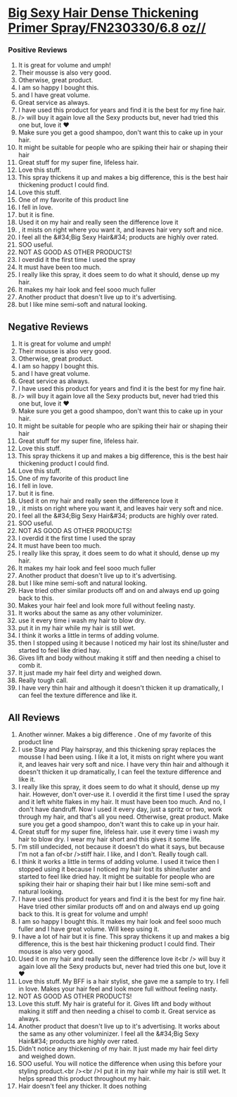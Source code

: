 # [Big Sexy Hair Dense Thickening Primer Spray/FN230330/6.8 oz//](https://products.checkmycream.com/products/Big-Sexy-Hair-Dense-Thickening-Primer-SprayFN2303306.8-oz.html)

### Positive Reviews

<ol>
      <li>It is great for volume and umph!</li>
      <li>Their mousse is also very good.</li>
      <li>Otherwise, great product.</li>
      <li>I am so happy I bought this.</li>
      <li>and I have great volume.</li>
      <li>Great service as always.</li>
      <li>I have used this product for years and find it is the best for my fine hair.  </li>
      <li>/&gt; will buy it again love all the Sexy products but, never had tried  this one but, love it ♥</li>
      <li>Make sure you get a good shampoo, don&#x27;t want this to cake up in your hair.</li>
      <li>It might be suitable for people who are spiking their hair or shaping their hair</li>
      <li>Great stuff for my super fine, lifeless hair.  </li>
      <li>Love this stuff.  </li>
      <li>This spray thickens it up and makes a big difference, this is the best hair thickening product I could find.  </li>
      <li>Love this stuff.</li>
      <li>One of my favorite of this product line</li>
      <li>I fell in love.</li>
      <li>but it is fine.  </li>
      <li>Used it on my hair and really seen the difference love it</li>
      <li>, it mists on right where you want it, and leaves hair very soft and nice.  </li>
      <li>I feel all the &amp;#34;Big Sexy Hair&amp;#34; products are highly over rated.</li>
      <li>SOO useful.</li>
      <li>NOT AS GOOD AS OTHER PRODUCTS!</li>
      <li>I overdid it the first time I used the spray</li>
      <li>It must have been too much.</li>
      <li>I really like this spray, it does seem to do what it should, dense up my hair.</li>
      <li>It makes my hair look and feel sooo much fuller</li>
      <li>Another product that doesn&#x27;t live up to it&#x27;s advertising.</li>
      <li>but I like mine semi-soft and natural looking.</li>
</ol>


<h2>Negative Reviews</h2>
<ol>
<li> It is great for volume and umph!</li>
<li> Their mousse is also very good.</li>
<li> Otherwise, great product.</li>
<li> I am so happy I bought this.</li>
<li> and I have great volume.</li>
<li> Great service as always.</li>
<li> I have used this product for years and find it is the best for my fine hair.  </li>
<li> /&gt; will buy it again love all the Sexy products but, never had tried  this one but, love it ♥</li>
<li> Make sure you get a good shampoo, don&#x27;t want this to cake up in your hair.</li>
<li> It might be suitable for people who are spiking their hair or shaping their hair</li>
<li> Great stuff for my super fine, lifeless hair.  </li>
<li> Love this stuff.  </li>
<li> This spray thickens it up and makes a big difference, this is the best hair thickening product I could find.  </li>
<li> Love this stuff.</li>
<li> One of my favorite of this product line</li>
<li> I fell in love.</li>
<li> but it is fine.  </li>
<li> Used it on my hair and really seen the difference love it</li>
<li> , it mists on right where you want it, and leaves hair very soft and nice.  </li>
<li> I feel all the &amp;#34;Big Sexy Hair&amp;#34; products are highly over rated.</li>
<li> SOO useful.</li>
<li> NOT AS GOOD AS OTHER PRODUCTS!</li>
<li> I overdid it the first time I used the spray</li>
<li> It must have been too much.</li>
<li> I really like this spray, it does seem to do what it should, dense up my hair.</li>
<li> It makes my hair look and feel sooo much fuller</li>
<li> Another product that doesn&#x27;t live up to it&#x27;s advertising.</li>
<li> but I like mine semi-soft and natural looking.</li>
<li> Have tried other similar products off and on and always end up going back to this.  </li>
<li> Makes your hair feel and look more full without feeling nasty.</li>
<li> It works about the same as any other voluminizer.</li>
<li> use it every time i wash my hair to blow dry.  </li>
<li> put it in my hair while my hair is still wet.</li>
<li> I think it works a little in terms of adding volume.</li>
<li> then I stopped using it because I noticed my hair lost its shine/luster and started to feel like dried hay.</li>
<li> Gives lift and body without making it stiff and then needing a chisel to comb it.  </li>
<li> It just made my hair feel dirty and weighed down.</li>
<li> Really tough call.</li>
<li> I have very thin hair and although it doesn&#x27;t thicken it up dramatically, I can feel the texture difference and like it.</li>
</ol>

<h2>All Reviews</h2>

<ol>
    <li> Another winner. Makes a big difference . One of my favorite of this product line</li>
    <li> I use Stay and Play hairspray, and this thickening spray replaces the mousse I had been using.  I like it a lot, it mists on right where you want it, and leaves hair very soft and nice.  I have very thin hair and although it doesn&#x27;t thicken it up dramatically, I can feel the texture difference and like it.</li>
    <li> I really like this spray, it does seem to do what it should, dense up my hair. However, don&#x27;t over-use it. I overdid it the first time I used the spray and it left white flakes in my hair. It must have been too much. And no, I don&#x27;t have dandruff. Now I used it every day, just a spritz or two, work through my hair, and that&#x27;s all you need. Otherwise, great product. Make sure you get a good shampoo, don&#x27;t want this to cake up in your hair.</li>
    <li> Great stuff for my super fine, lifeless hair.  use it every time i wash my hair to blow dry.  I wear my hair short and this gives it some life.</li>
    <li> I&#x27;m still undecided, not because it doesn&#x27;t do what it says, but because I&#x27;m not a fan of&lt;br /&gt;stiff hair. I like, and I don&#x27;t. Really tough call.</li>
    <li> I think it works a little in terms of adding volume. I used it twice then I stopped using it because I noticed my hair lost its shine/luster and started to feel like dried hay. It might be suitable for people who are spiking their hair or shaping their hair but I like mine semi-soft and natural looking.</li>
    <li> I have used this product for years and find it is the best for my fine hair.  Have tried other similar products off and on and always end up going back to this.  It is great for volume and umph!</li>
    <li> I am so happy I bought this. It makes my hair look and feel sooo much fuller and I have great volume. Will keep using it.</li>
    <li> I have a lot of hair but it is fine.  This spray thickens it up and makes a big difference, this is the best hair thickening product I could find.  Their mousse is also very good.</li>
    <li> Used it on my hair and really seen the difference love it&lt;br /&gt; will buy it again love all the Sexy products but, never had tried  this one but, love it ♥</li>
    <li> Love this stuff. My BFF is a hair stylist, she gave me a sample to try. I fell in love. Makes your hair feel and look more full without feeling nasty.</li>
    <li> NOT AS GOOD AS OTHER PRODUCTS!</li>
    <li> Love this stuff.  My hair is grateful for it.  Gives lift and body without making it stiff and then needing a chisel to comb it.  Great service as always.</li>
    <li> Another product that doesn&#x27;t live up to it&#x27;s advertising. It works about the same as any other voluminizer. I feel all the &amp;#34;Big Sexy Hair&amp;#34; products are highly over rated.</li>
    <li> Didn&#x27;t notice any thickening of my hair. It just made my hair feel dirty and weighed down.</li>
    <li> SOO useful. You will notice the difference when using this before your styling product.&lt;br /&gt;&lt;br /&gt;I put it in my hair while my hair is still wet. It helps spread this product throughout my hair.</li>
    <li> Hair doesn&#x27;t feel any thicker. It does nothing</li>
</ol>




